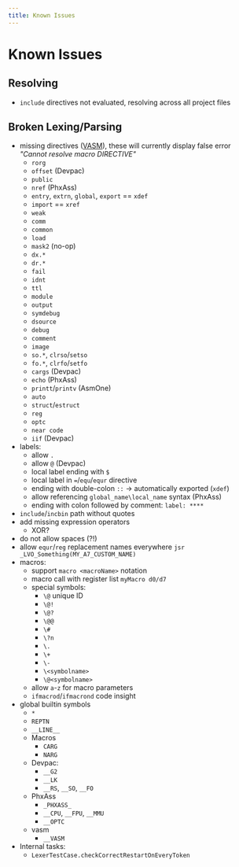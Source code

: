 ```yaml
---
title: Known Issues
---
```


# Known Issues

## Resolving

- `include` directives not evaluated, resolving across all project files

## Broken Lexing/Parsing

- missing directives ([VASM](http://sun.hasenbraten.de/vasm/release/vasm_4.html#Mot-Syntax-Module)), these will
  currently display false error _"Cannot resolve macro $DIRECTIVE$"_
  - `rorg`
  - `offset` (Devpac)
  - `public`
  - `nref` (PhxAss)
  - `entry`, `extrn`, `global`, `export` == `xdef`
  - `import` == `xref`
  - `weak`
  - `comm`
  - `common`
  - `load`
  - `mask2` (no-op)
  - `dx.*`
  - `dr.*`
  - `fail`
  - `idnt`
  - `ttl`
  - `module`
  - `output`
  - `symdebug`
  - `dsource`
  - `debug`
  - `comment`
  - `image`
  - `so.*`, `clrso`/`setso`
  - `fo.*`, `clrfo`/`setfo`
  - `cargs` (Devpac)
  - `echo` (PhxAss)
  - `printt`/`printv` (AsmOne)
  - `auto`
  - `struct`/`estruct`
  - `reg`
  - `optc`
  - `near code`
  - `iif` (Devpac)
- labels:
  - allow `.`
  - allow `@` (Devpac)
  - local label ending with `$`
  - local label in `=`/`equ`/`equr` directive
  - ending with double-colon `::` -> automatically exported (`xdef`)
  - allow referencing `global_name\local_name` syntax (PhxAss)
  - ending with colon followed by comment: `label: ****`
- `include`/`incbin` path without quotes
- add missing expression operators
  - XOR?
- do not allow spaces (?!)
- allow `equr`/`reg` replacement names everywhere `jsr _LVO_Something(MY_A7_CUSTOM_NAME)`
- macros:
  - support `macro <macroName>` notation
  - macro call with register list `myMacro d0/d7`  
  - special symbols:
    - `\@` unique ID
    - `\@!`
    - `\@?`
    - `\@@`
    - `\#`
    - `\?n`
    - `\.`
    - `\+`
    - `\-`
    - `\<symbolname>`
    - `\@<symbolname>`
  - allow `a`-`z` for macro parameters
  - `ifmacrod`/`ifmacrond` code insight
- global builtin symbols
  - `*`
  - `REPTN`
  - `__LINE__`
  - Macros
    - `CARG`
    - `NARG`
  - Devpac:
    - `__G2`
    - `__LK`
    - `__RS`, `__SO`, `__FO`
  - PhxAss
    - `_PHXASS_`
    - `__CPU`, `__FPU`, `__MMU`
    - `__OPTC`
  - vasm
    - `__VASM`
- Internal tasks:
  - `LexerTestCase.checkCorrectRestartOnEveryToken`
